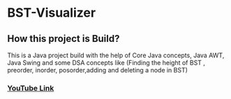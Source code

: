 # BST-Visualizer

<h2> How this project is Build? </h2> 

<p font-size:100>This is a Java project build with the help of Core Java concepts, Java AWT, Java Swing and some DSA concepts like (Finding the height of BST , preorder, inorder, posorder,adding and deleting a node in BST) </p>

<a href="https://youtu.be/xkURnCp-2nU"><h3>YouTube Link</h3></a> 
